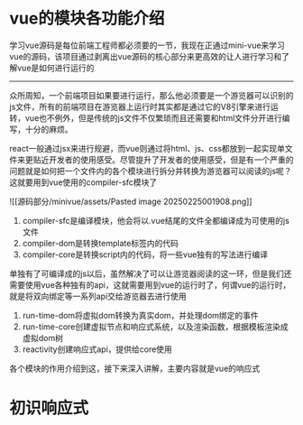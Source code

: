 # vue的模块各功能介绍

 学习vue源码是每位前端工程师都必须要的一节，我现在正通过mini-vue来学习vue的源码，该项目通过剥离出vue源码的核心部分来更高效的让人进行学习和了解vue是如何进行运行的

---

众所周知，一个前端项目如果要进行运行，那么他必须要是一个游览器可以识别的js文件，所有的前端项目在游览器上运行时其实都是通过它的V8引擎来进行运转，vue也不例外，但是传统的js文件不仅繁琐而且还需要和html文件分开进行编写，十分的麻烦。

react一般通过jsx来进行规避，而vue则通过将html、js、css都放到一起实现单文件来更贴近开发者的使用感受。尽管提升了开发者的使用感受，但是有一个严重的问题就是如何把一个文件内的各个模块进行拆分并转换为游览器可以阅读的js呢？这就要用到vue使用的compiler-sfc模块了

![[源码部分/minivue/assets/Pasted image 20250225001908.png]]

1. compiler-sfc是编译模块，他会将以.vue结尾的文件全都编译成为可使用的js文件
2. compiler-dom是转换template标签内的代码
3. compiler-core是转换script内的代码，将一些vue独有的写法进行编译

单独有了可编译成的js以后，虽然解决了可以让游览器阅读的这一环，但是我们还需要使用vue各种独有的api，这就需要用到vue的运行时了，何谓vue的运行时，就是将双向绑定等一系列api交给游览器去进行使用

1. run-time-dom将虚拟dom转换为真实dom，并处理dom绑定的事件
2. run-time-core创建虚拟节点和响应式系统，以及渲染函数，根据模板渲染成虚拟dom树
3. reactivity创建响应式api，提供给core使用

各个模块的作用介绍到这，接下来深入讲解，主要内容就是vue的响应式


# 初识响应式
